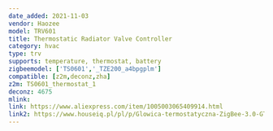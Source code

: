 ```yaml
---
date_added: 2021-11-03
vendor: Haozee
model: TRV601
title: Thermostatic Radiator Valve Controller
category: hvac
type: trv
supports: temperature, thermostat, battery
zigbeemodel: ['TS0601','_TZE200_a4bpgplm']
compatible: [z2m,deconz,zha]
z2m: TS0601_thermostat_1
deconz: 4675
mlink: 
link: https://www.aliexpress.com/item/1005003065409914.html
link2: https://www.houseiq.pl/pl/p/Glowica-termostatyczna-ZigBee-3.0-GTZ06-TUYA/1620
---
```

